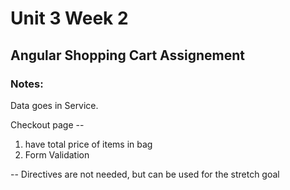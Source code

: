 # Unit 3 Week 2
##  Angular Shopping Cart Assignement

### Notes:

Data goes in Service.

Checkout page --

1. have total price of items in bag
1. Form Validation


-- Directives are not needed, but can be used for the stretch goal
